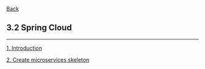 [Back](../../README.md)

## 3.2 Spring Cloud

<hr>

[1. Introduction](1_Introduction.md)

[2. Create microservices skeleton](2_MicroserviceSkeleton.md)


